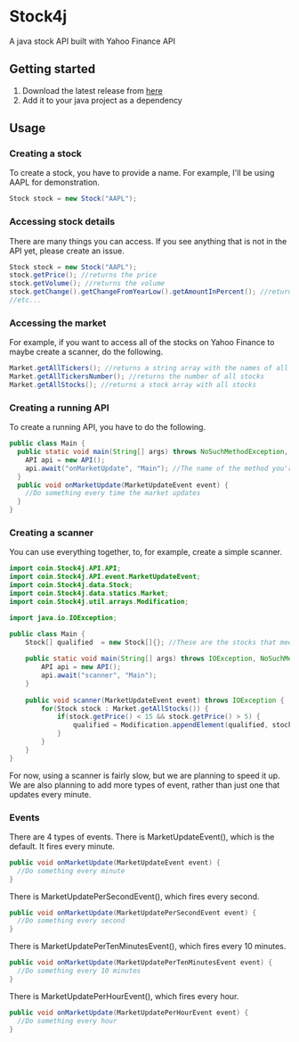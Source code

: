 # Stock4j
A java stock API built with Yahoo Finance API

## Getting started
1. Download the latest release from [here](Builds/1.2.4/Stock4j_1.2.4.jar)
2. Add it to your java project as a dependency

## Usage
### Creating a stock
To create a stock, you have to provide a name. For example, I'll be using AAPL for demonstration.
```java
Stock stock = new Stock("AAPL");
```
### Accessing stock details
There are many things you can access. If you see anything that is not in the API yet, please create an issue.
```java
Stock stock = new Stock("AAPL");
stock.getPrice(); //returns the price
stock.getVolume(); //returns the volume
stock.getChange().getChangeFromYearLow().getAmountInPercent(); //returns the change percent from the year's low
//etc...
```

### Accessing the market
For example, if you want to access all of the stocks on Yahoo Finance to maybe create a scanner, do the following.
```java
Market.getAllTickers(); //returns a string array with the names of all stocks
Market.getAllTickersNumber(); //returns the number of all stocks
Market.getAllStocks(); //returns a stock array with all stocks
```

### Creating a running API
To create a running API, you have to do the following.
```java
public class Main {
  public static void main(String[] args) throws NoSuchMethodException, ClassNotFoundException {
    API api = new API();
    api.await("onMarketUpdate", "Main"); //The name of the method you're registering, and the name of the current class
  }
  public void onMarketUpdate(MarketUpdateEvent event) {
    //Do something every time the market updates
  }
}
```
### Creating a scanner
You can use everything together, to, for example, create a simple scanner.
```java
import coin.Stock4j.API.API;
import coin.Stock4j.API.event.MarketUpdateEvent;
import coin.Stock4j.data.Stock;
import coin.Stock4j.data.statics.Market;
import coin.Stock4j.util.arrays.Modification;

import java.io.IOException;

public class Main {
    Stock[] qualified  = new Stock[]{}; //These are the stocks that meet the requirements of the scanner
    
    public static void main(String[] args) throws IOException, NoSuchMethodException, ClassNotFoundException {
        API api = new API();
        api.await("scanner", "Main");
    }
    
    public void scanner(MarketUpdateEvent event) throws IOException {
        for(Stock stock : Market.getAllStocks()) {
            if(stock.getPrice() < 15 && stock.getPrice() > 5) {
                qualified = Modification.appendElement(qualified, stock); //Modification.appendElement() adds the element given in the second parameter to the array in the first parameter and returns the new array
            }
        }
    }
}
```
For now, using a scanner is fairly slow, but we are planning to speed it up. We are also planning to add more types of event, rather than just one that updates every minute.

### Events
There are 4 types of events. There is MarketUpdateEvent(), which is the default. It fires every minute.
```java
public void onMarketUpdate(MarketUpdateEvent event) {
  //Do something every minute
}
```
There is MarketUpdatePerSecondEvent(), which fires every second.
```java
public void onMarketUpdate(MarketUpdatePerSecondEvent event) {
  //Do something every second
}
```
There is MarketUpdatePerTenMinutesEvent(), which fires every 10 minutes.
```java
public void onMarketUpdate(MarketUpdatePerTenMinutesEvent event) {
  //Do something every 10 minutes
}
```
There is MarketUpdatePerHourEvent(), which fires every hour.
```java
public void onMarketUpdate(MarketUpdatePerHourEvent event) {
  //Do something every hour
}
```

